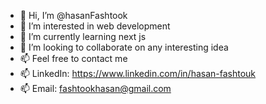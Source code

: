 - 👋 Hi, I’m @hasanFashtook
- 👀 I’m interested in web development
- 🌱 I’m currently learning next js
- 💞️ I’m looking to collaborate on any interesting idea
- 📫 Feel free to contact me
- 📫 LinkedIn: https://www.linkedin.com/in/hasan-fashtouk
- 📫 Email: fashtookhasan@gmail.com

<!---
hasanFashtook/hasanFashtook is a ✨ special ✨ repository because its `README.md` (this file) appears on your GitHub profile.
You can click the Preview link to take a look at your changes.
--->
